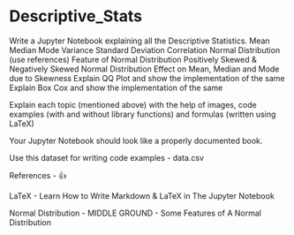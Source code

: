 # Descriptive_Stats

Write a Jupyter Notebook explaining all the Descriptive Statistics. 
Mean
Median
Mode
Variance
Standard Deviation
Correlation
Normal Distribution (use references)
Feature of Normal Distribution
Positively Skewed & Negatively Skewed Normal Distribution
Effect on Mean, Median and Mode due to Skewness
Explain QQ Plot and show the implementation of the same
Explain Box Cox and show the implementation of the same


Explain each topic (mentioned above) with the help of images, code examples (with and without library functions) and formulas (written using LaTeX)

Your Jupyter Notebook should look like a properly documented book.

Use this dataset for writing code examples - data.csv



References - 👍

LaTeX - Learn How to Write Markdown & LaTeX in The Jupyter Notebook

Normal Distribution - MIDDLE GROUND - Some Features of A Normal Distribution

